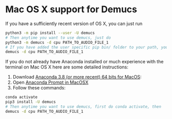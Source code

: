 # Mac OS X support for Demucs

If you have a sufficiently recent version of OS X, you can just run

```bash
python3 -m pip install --user -U demucs
# Then anytime you want to use demucs, just do
python3 -m demucs -d cpu PATH_TO_AUDIO_FILE_1
# If you have added the user specific pip bin/ folder to your path, you can also do
demucs -d cpu PATH_TO_AUDIO_FILE_1
```

If you do not already have Anaconda installed or much experience with the terminal on Mac OS X here are some detailed instructions:

1. Download [Anaconda 3.8 (or more recent) 64 bits for MacOS][anaconda]:
2. Open [Anaconda Prompt in MacOSX][prompt]
3. Follow these commands:
```bash
conda activate
pip3 install -U demucs
# Then anytime you want to use demucs, first do conda activate, then
demucs -d cpu PATH_TO_AUDIO_FILE_1
```

[anaconda]:  https://www.anaconda.com/distribution/#download-section
[prompt]: https://docs.anaconda.com/anaconda/user-guide/getting-started/#open-nav-mac

